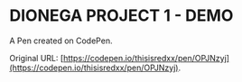# DIONEGA PROJECT 1 - DEMO

A Pen created on CodePen.

Original URL: [https://codepen.io/thisisredxx/pen/OPJNzyj](https://codepen.io/thisisredxx/pen/OPJNzyj).

